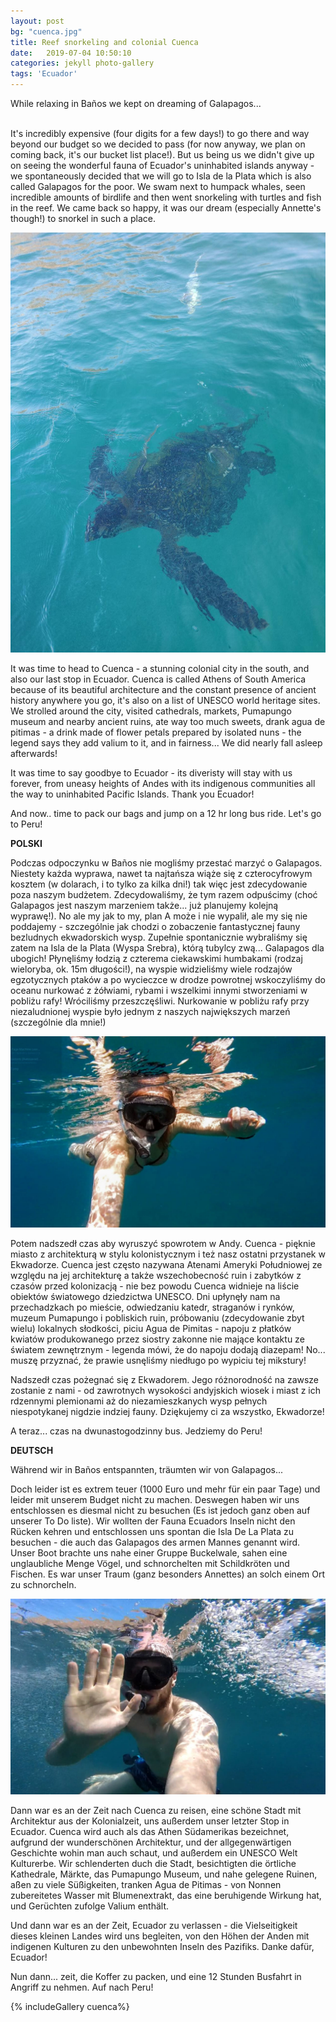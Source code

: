 ```yaml
---
layout: post
bg: "cuenca.jpg"
title: Reef snorkeling and colonial Cuenca
date:   2019-07-04 10:50:10 
categories: jekyll photo-gallery
tags: 'Ecuador'
---
```


While relaxing in Baños we kept on dreaming of Galapagos... <br><br>

  
It's incredibly expensive (four digits for a few days!) to go there and way beyond our budget so we decided to pass (for now anyway, we plan on coming back, it's our bucket list place!). But us being us we didn't give up on seeing the wonderful fauna of Ecuador's uninhabited islands anyway - we spontaneously decided that we will go to Isla de la Plata which is also called Galapagos for the poor. We swam next to humpack whales, seen incredible amounts of birdlife and then went snorkeling with turtles and fish in the reef. We came back so happy, it was our dream (especially Annette's though!) to snorkel in such a place.

![Cuenca](/assets/images/posts/cuenca/11.jpg)

It was time to head to Cuenca - a stunning colonial city in the south, and also our last stop in Ecuador. Cuenca is called Athens of South America because of its beautiful architecture and the constant presence of ancient history anywhere you go, it's also on a list of UNESCO world heritage sites. We strolled around the city, visited cathedrals, markets, Pumapungo museum and nearby ancient ruins, ate way too much sweets, drank agua de pitimas - a drink made of flower petals prepared by isolated nuns - the legend says they add valium to it, and in fairness... We did nearly fall asleep afterwards! 

It was time to say goodbye to Ecuador - its diveristy will stay with us forever, from uneasy heights of Andes with its indigenous communities all the way to uninhabited Pacific Islands. Thank you Ecuador!

And now.. time to pack our bags and jump on a 12 hr long bus ride. Let's go to Peru!

<b>POLSKI</b>

Podczas odpoczynku w Baños nie mogliśmy przestać marzyć o Galapagos. Niestety każda wyprawa, nawet ta najtańsza wiąże się z czterocyfrowym kosztem (w dolarach, i to tylko za kilka dni!) tak więc jest zdecydowanie poza naszym budżetem. Zdecydowaliśmy, że tym razem odpuścimy (choć Galapagos jest naszym marzeniem także... już planujemy kolejną wyprawę!). No ale my jak to my, plan A może i nie wypalił, ale my się nie poddajemy - szczególnie jak chodzi o zobaczenie fantastycznej fauny bezludnych ekwadorskich wysp. Zupełnie spontanicznie wybraliśmy się zatem na Isla de la Plata (Wyspa Srebra), którą tubylcy zwą... Galapagos dla ubogich! Płynęliśmy łodzią z czterema ciekawskimi humbakami (rodzaj wieloryba, ok. 15m długości!), na wyspie widzieliśmy wiele rodzajów egzotycznych ptaków a po wycieczce w drodze powrotnej wskoczyliśmy do oceanu nurkować z żółwiami, rybami i wszelkimi innymi stworzeniami w pobliżu rafy! Wróciliśmy przeszczęśliwi. Nurkowanie w pobliżu rafy przy niezaludnionej wyspie było jednym z naszych największych marzeń (szczególnie dla mnie!)

![Cuenca](/assets/images/posts/cuenca/10.jpg)

Potem nadszedł czas aby wyruszyć spowrotem w Andy. Cuenca - pięknie miasto z architekturą w stylu kolonistycznym i też nasz ostatni przystanek w Ekwadorze. Cuenca jest często nazywana Atenami Ameryki Południowej ze względu na jej architekturę a także wszechobecność ruin i zabytków z czasów przed kolonizacją - nie bez powodu Cuenca widnieje na liście obiektów światowego dziedzictwa UNESCO. Dni upłynęły nam na przechadzkach po mieście, odwiedzaniu katedr, straganów i rynków, muzeum Pumapungo i pobliskich ruin, próbowaniu (zdecydowanie zbyt wielu) lokalnych słodkości, piciu Agua de Pimitas - napoju z płatków kwiatów produkowanego przez siostry zakonne nie mające kontaktu ze światem zewnętrznym - legenda mówi, że do napoju dodają diazepam! No... muszę przyznać, że prawie usnęliśmy niedługo po wypiciu tej mikstury!

Nadszedł czas pożegnać się z Ekwadorem. Jego różnorodność na zawsze zostanie z nami - od zawrotnych wysokości andyjskich wiosek i miast z ich rdzennymi plemionami aż do niezamieszkanych wysp pełnych niespotykanej nigdzie indziej fauny. Dziękujemy ci za wszystko, Ekwadorze!

A teraz... czas na dwunastogodzinny bus. Jedziemy do Peru!

<b>DEUTSCH</b>

Während wir in Baños entspannten, träumten wir von Galapagos...

Doch leider ist es extrem teuer (1000 Euro und mehr für ein paar Tage) und leider mit unserem Budget nicht zu machen. Deswegen haben wir uns entschlossen es diesmal nicht zu besuchen (Es ist jedoch ganz oben auf unserer To Do liste). Wir wollten der Fauna Ecuadors Inseln nicht den Rücken kehren und entschlossen uns spontan die Isla De La Plata zu besuchen - die auch das Galapagos des armen Mannes genannt wird. Unser Boot brachte uns nahe einer Gruppe Buckelwale, sahen eine unglaubliche Menge Vögel, und schnorchelten mit Schildkröten und Fischen. Es war unser Traum (ganz besonders Annettes) an solch einem Ort zu schnorcheln.

![Cuenca](/assets/images/posts/cuenca/9.jpg)

Dann war es an der Zeit nach Cuenca zu reisen, eine schöne Stadt mit Architektur aus der Kolonialzeit, uns außerdem unser letzter Stop in Ecuador. Cuenca wird auch als das Athen Südamerikas bezeichnet, aufgrund der wunderschönen Architektur, und der allgegenwärtigen Geschichte wohin man auch schaut, und außerdem ein UNESCO Welt Kulturerbe. Wir schlenderten duch die Stadt, besichtigten die örtliche Kathedrale, Märkte, das Pumapungo Museum, und nahe gelegene Ruinen, aßen zu viele Süßigkeiten, tranken Agua de Pitimas - von Nonnen zubereitetes Wasser mit Blumenextrakt, das eine beruhigende Wirkung hat, und Gerüchten zufolge Valium enthält. 

Und dann war es an der Zeit, Ecuador zu verlassen - die Vielseitigkeit dieses kleinen Landes wird uns begleiten, von den Höhen der Anden mit indigenen Kulturen zu den unbewohnten Inseln des Pazifiks. Danke dafür, Ecuador!

Nun dann... zeit, die Koffer zu packen, und eine 12 Stunden Busfahrt in Angriff zu nehmen. Auf nach Peru!


{% includeGallery cuenca%}